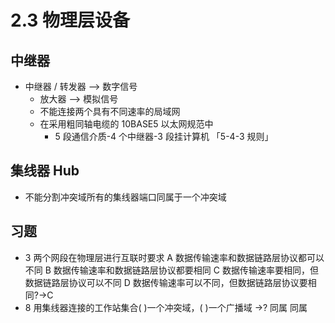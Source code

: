 # 2.3 物理层设备

## 中继器

- 中继器 / 转发器 ——> 数字信号
  - 放大器 ——> 模拟信号
  - 不能连接两个具有不同速率的局域网
  - 在采用粗同轴电缆的 10BASE5 以太网规范中
    - 5 段通信介质-4 个中继器-3 段挂计算机 「5-4-3 规则」

## 集线器 Hub

- 不能分割冲突域所有的集线器端口同属于一个冲突域

## 习题

- 3 两个网段在物理层进行互联时要求
  A 数据传输速率和数据链路层协议都可以不同
  B 数据传输速率和数据链路层协议都要相同
  C 数据传输速率要相同，但数据链路层协议可以不同
  D 数据传输速率可以不同，但数据链路层协议要相同?→C
- 8 用集线器连接的工作站集合( )一个冲突域，( )一个广播域 →? 同属 同属
